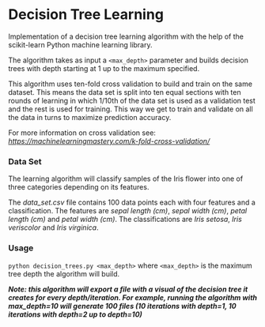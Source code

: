 Decision Tree Learning
======================

Implementation of a decision tree learning algorithm with the help of the scikit-learn Python machine learning library. 

The algorithm takes as input a ```<max_depth>``` parameter and builds decision trees with depth starting at 1 up to the maximum specified. 

This algorithm uses ten-fold cross validation to build and train on the same dataset. This means the data set is split into ten equal sections with ten rounds of learning in which 1/10th of the data set is used as a validation test and the rest is used for training. This way we get to train and validate on all the data in turns to maximize prediction accuracy. 

For more information on cross validation see: *https://machinelearningmastery.com/k-fold-cross-validation/*

### Data Set

The learning algorithm will classify samples of the Iris flower into one of three categories depending on its features.

The *data_set.csv* file contains 100 data points each with four features and a classification. The features are *sepal length (cm)*, *sepal width (cm)*, *petal length (cm)* and *petal width (cm)*. The classifications are *Iris setosa*, *Iris veriscolor* and *Iris virginica*.

### Usage

```python decision_trees.py <max_depth>``` where ```<max_depth>``` is the maximum tree depth the algorithm will build.

***Note: this algorithm will export a file with a visual of the decision tree it creates for every depth/iteration. For example, running the algorithm with max_depth=10 will generate 100 files (10 iterations with depth=1, 10 iterations with depth=2 up to depth=10)***



